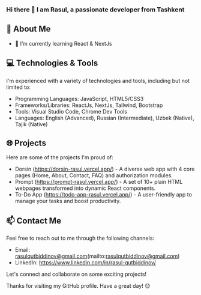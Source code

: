 ### Hi there 👋 I am Rasul, a passionate developer from Tashkent

## 🚀 About Me
- 🌱 I’m currently learning React & NextJs

## 💻 Technologies & Tools

I'm experienced with a variety of technologies and tools, including but not limited to:

- Programming Languages: JavaScript, HTML5/CSS3
- Frameworks/Libraries: ReactJs, NextJs, Tailwind, Bootstrap
- Tools: Visual Studio Code, Chrome Dev Tools
- Languages: English (Advanced), Russian (Intermediate), Uzbek (Native), Tajik (Native)

## 🌐 Projects

Here are some of the projects I'm proud of:

- Dorsin (https://dorsin-rasul.vercel.app/) - A diverse web app with 4 core pages (Home, About, Contact, FAQ) and authorization modules.
- Prompt (https://prompt-rasul.vercel.app/) - A set of 10+ plain HTML webpages transformed into dynamic React components.
- To-Do App (https://todo-app-rasul.vercel.app/) - A user-friendly app to manage your tasks and boost productivity.

## 📫 Contact Me

Feel free to reach out to me through the following channels:

- Email: rasulqutbiddinov@gmail.com(mailto:rasulqutbiddinov@gmail.com)
- LinkedIn: https://www.linkedin.com/in/rasul-qutbiddinov/

Let's connect and collaborate on some exciting projects!

Thanks for visiting my GitHub profile. Have a great day! 😊

